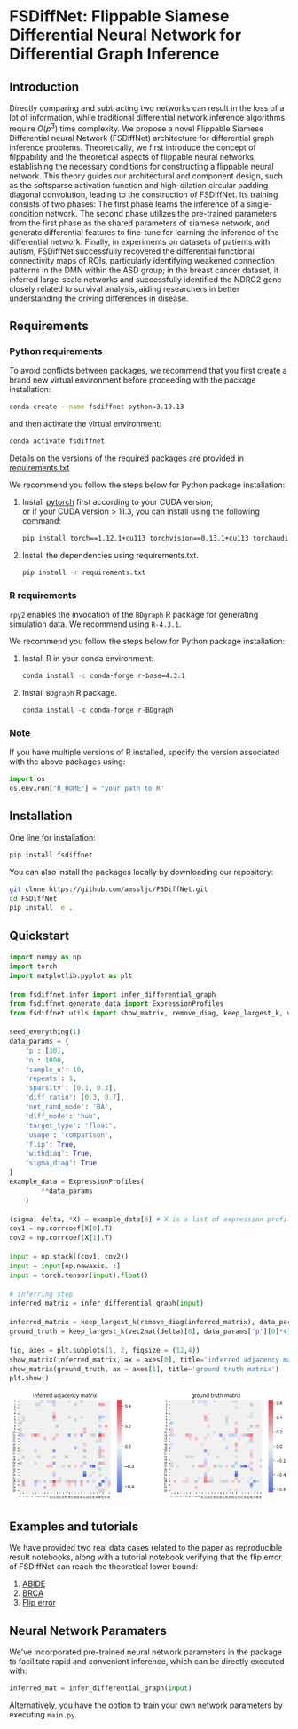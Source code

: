 # FSDiffNet: Flippable Siamese Differential Neural Network for Differential Graph Inference

## Introduction

Directly comparing and subtracting two networks can result in the loss of a lot of information, while traditional differential network inference algorithms require $O(p^3)$ time complexity. We propose a novel Flippable Siamese Differential neural Network (FSDiffNet) architecture for differential graph inference problems. Theoretically, we first introduce the concept of filppability and the theoretical aspects of flippable neural networks, establishing the necessary conditions for constructing a flippable neural network. This theory guides our architectural and component design, such as the softsparse activation function and high-dilation circular padding diagonal convolution, leading to the construction of FSDiffNet. Its training consists of two phases: The first phase learns the inference of a single-condition network. The second phase utilizes the pre-trained parameters from the first phase as the shared parameters of siamese network, and generate differential features to fine-tune for learning the inference of the differential network.  Finally, in experiments on datasets of patients with autism, FSDiffNet successfully recovered the differential functional connectivity maps of ROIs, particularly identifying weakened connection patterns in the DMN within the ASD group; in the breast cancer dataset, it inferred large-scale networks and successfully identified the NDRG2 gene closely related to survival analysis, aiding researchers in better understanding the driving differences in disease.

## Requirements

### Python requirements

To avoid conflicts between packages, we recommend that you first create a brand new virtual environment before proceeding with the package installation:

```bash
conda create --name fsdiffnet python=3.10.13
```

and then activate the virtual environment:

```bash
conda activate fsdiffnet
```

Details on the versions of the required packages are provided in [requirements.txt](./requirements.txt)

We recommend you follow the steps below for Python package installation:

1. Install [pytorch](https://pytorch.org/) first according to your CUDA version;\
    or  if your CUDA version > 11.3, you can install using the following command:

    ```bash
    pip install torch==1.12.1+cu113 torchvision==0.13.1+cu113 torchaudio==0.12.1 --extra-index-url https://download.pytorch.org/whl/cu113
    ```

2. Install the dependencies using requirements.txt.

    ```bash
    pip install -r requirements.txt
    ```

### R requirements

`rpy2` enables the invocation of the `BDgraph` R package for generating simulation data. We recommend using `R-4.3.1`.

We recommend you follow the steps below for Python package installation:

1. Install R in your conda environment:

    ```bash
    conda install -c conda-forge r-base=4.3.1
    ```

2. Install `BDgraph` R package.

    ```r
    conda install -c conda-forge r-BDgraph
    ```

### Note

If you have multiple versions of R installed, specify the version associated with the above packages using:

```python
import os
os.environ["R_HOME"] = "your path to R"
```

## Installation

One line for installation:

```bash
pip install fsdiffnet
```

You can also install the packages locally by downloading our repository:

```bash
git clone https://github.com/amssljc/FSDiffNet.git
cd FSDiffNet
pip install -e .
```

## Quickstart

```python
import numpy as np
import torch
import matplotlib.pyplot as plt

from fsdiffnet.infer import infer_differential_graph
from fsdiffnet.generate_data import ExpressionProfiles
from fsdiffnet.utils import show_matrix, remove_diag, keep_largest_k, vec2mat, seed_everything, calculate_flip_error

seed_everything(1)
data_params = {
    'p': [30],
    'n': 1000,
    'sample_n': 10,
    'repeats': 1,
    'sparsity': [0.1, 0.3],
    'diff_ratio': [0.3, 0.7],
    'net_rand_mode': 'BA',
    'diff_mode': 'hub',
    'target_type': 'float',
    'usage': 'comparison',
    'flip': True,
    'withdiag': True,
    'sigma_diag': True
}
example_data = ExpressionProfiles(
        **data_params
    )

(sigma, delta, *X) = example_data[0] # X is a list of expression profiles X1, X2, each with a shape of (n, p), in this case, (1000, 39).
cov1 = np.corrcoef(X[0].T)
cov2 = np.corrcoef(X[1].T)

input = np.stack((cov1, cov2))
input = input[np.newaxis, :]
input = torch.tensor(input).float()

# inferring step
inferred_matrix = infer_differential_graph(input)

inferred_matrix = keep_largest_k(remove_diag(inferred_matrix), data_params['p'][0]*4)
ground_truth = keep_largest_k(vec2mat(delta)[0], data_params['p'][0]*4)

fig, axes = plt.subplots(1, 2, figsize = (12,4))
show_matrix(inferred_matrix, ax = axes[0], title='inferred adjacency matrix')
show_matrix(ground_truth, ax = axes[1], title='ground truth matrix')
plt.show()
```

![result](./figures/output.png "result")

## Examples and tutorials

We have provided two real data cases related to the paper as reproducible result notebooks, along with a tutorial notebook verifying that the flip error of FSDiffNet can reach the theoretical lower bound:

1. [ABIDE](./notebooks/ABIDE.ipynb)
2. [BRCA](./notebooks/BRCA.ipynb)
3. [Flip error](./notebooks/quickstart.ipynb)

## Neural Network Paramaters

We've incorporated pre-trained neural network parameters in the package to facilitate rapid and convenient inference, which can be directly executed with:

```python
inferred_mat = infer_differential_graph(input)
```

Alternatively, you have the option to train your own network parameters by executing `main.py`.
